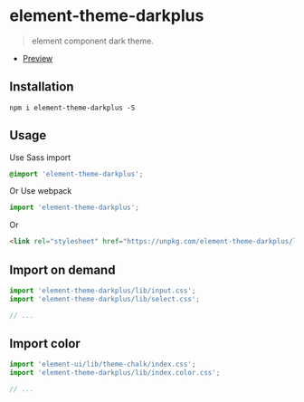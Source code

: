 # element-theme-darkplus

> element component dark theme.

 - [Preview](https://dongwei1125.github.io/theme-dark)

## Installation

```shell
npm i element-theme-darkplus -S
```

## Usage

Use Sass import

```css
@import 'element-theme-darkplus';
```

Or Use webpack

```javascript
import 'element-theme-darkplus';
```

Or

```html
<link rel="stylesheet" href="https://unpkg.com/element-theme-darkplus/lib/index.css">
```

##  Import on demand

```javascript
import 'element-theme-darkplus/lib/input.css';
import 'element-theme-darkplus/lib/select.css';

// ...
```

##  Import color

```javascript
import 'element-ui/lib/theme-chalk/index.css';
import 'element-theme-darkplus/lib/index.color.css';

// ...
```